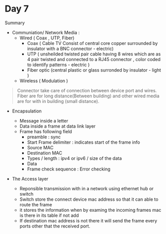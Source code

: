 # Day 7
Summary
- Communiation/ Network Media :
    - Wired ( Coax , UTP, Fiber)
        - Coax ( Cable TV Consist of central core copper surrounded by insulator with a BNC connector -  electric)
        - UTP ( unsheilded twisted pair cable having 8 wires which are as 4 pair twisted and connected to a RJ45 connector , color coded to identify patterns - electric )
        - Fiber optic (central plastic or glass surronded by insulator - light )
    - Wireless ( Modulation )

> Connector take care of connection between device port and wires. 
 Fiber are for long distance(Between building) and other wired media are for with in building (small distance).
    
- Encapsulation
    - Message inside a letter
    - Data inside a frame at data link layer
    - Frame has following field
        - preamble : sync
        - Start Frame delimiter : indicates start of the frame info
        - Source MAC
        - Destination MAC
        - Types / length : ipv4 or ipv6 / size of the data
        - Data
        - Frame check sequence : Error checking

- The Access layer
    - Reponsible transmission with in a network using ethernet hub or switch
    - Switch store the connect device mac address so that it can able to route the frame
    - it stores the information when by examing the incoming frames mac is there in its table if not add 
    - If destination mac address is not there it will send the frame every ports other that the received port.

